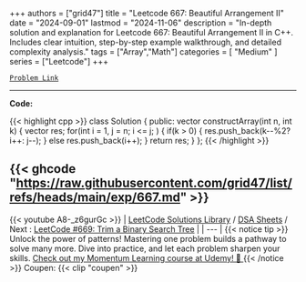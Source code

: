
+++
authors = ["grid47"]
title = "Leetcode 667: Beautiful Arrangement II"
date = "2024-09-01"
lastmod = "2024-11-06"
description = "In-depth solution and explanation for Leetcode 667: Beautiful Arrangement II in C++. Includes clear intuition, step-by-step example walkthrough, and detailed complexity analysis."
tags = ["Array","Math"]
categories = [
    "Medium"
]
series = ["Leetcode"]
+++



[`Problem Link`](https://leetcode.com/problems/beautiful-arrangement-ii/description/)

---
**Code:**

{{< highlight cpp >}}
class Solution {
public:
    vector<int> constructArray(int n, int k) {
        vector<int> res;
        for(int i = 1, j = n; i <= j; ) {
            if(k > 0) {
                res.push_back(k--%2? i++: j--);
            } else res.push_back(i++);
        }
        return res;
    }
};
{{< /highlight >}}

{{< ghcode "https://raw.githubusercontent.com/grid47/list/refs/heads/main/exp/667.md" >}}
---
{{< youtube A8-_z6gurGc >}}
| [LeetCode Solutions Library](https://grid47.xyz/leetcode/) / [DSA Sheets](https://grid47.xyz/sheets/) / Next : [LeetCode #669: Trim a Binary Search Tree](https://grid47.xyz/posts/leetcode-669-trim-a-binary-search-tree-solution/) |
| --- |
{{< notice tip >}}
Unlock the power of patterns! Mastering one problem builds a pathway to solve many more. Dive into practice, and let each problem sharpen your skills. [Check out my Momentum Learning course at Udemy! 🚀 ](https://www.udemy.com/course/algorithms-and-data-structures-in-cpp/)
{{< /notice >}}
Coupen: {{< clip "coupen" >}}
